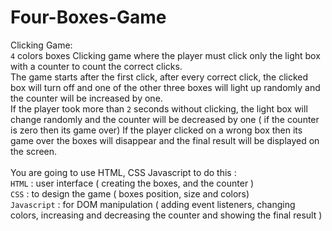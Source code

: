 # Four-Boxes-Game

Clicking Game:<br>
`4` colors boxes Clicking game where the player must click only the light box with a counter to count the correct clicks.
<br>
The game starts after the first click, after every correct click, the clicked box will turn off and one of the other three boxes will light up randomly and the counter will be increased by one.
<br>
If the player took more than `2` seconds without clicking, the light box will change randomly and the counter will be decreased by one ( if the counter is zero then its game over)
If the player clicked on a wrong box then its game over the boxes will disappear and the final result will be displayed on the screen.
<br>
<br>
You are going to use HTML, CSS Javascript to do this :<br>
`HTML` : user interface ( creating the boxes, and the counter )<br>
`CSS` : to design the game ( boxes position, size and colors)<br>
`Javascript` : for DOM manipulation ( adding event listeners, changing colors, increasing and decreasing the counter and showing the final result ) <br>